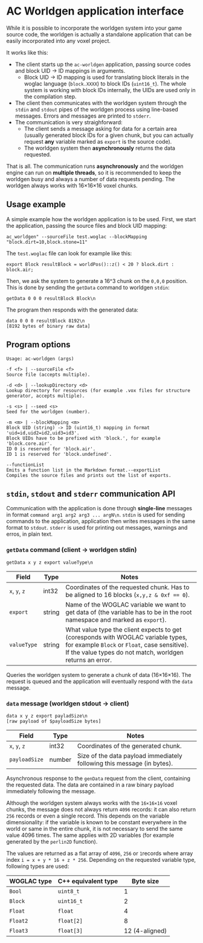 # AC Worldgen application interface

While it is possible to incorporate the worldgen system into your game source code, the worldgen is actually a standalone application that can be easily incorporated into any voxel project.

It works like this:

* The client starts up the `ac-worldgen` application, passing source codes and block UID -> ID mappings in arguments.
  * Block UID -> ID mapping is used for translating block literals in the woglac language (`block.XXXX`) to block IDs (`uint16_t`). The whole system is working with block IDs internally, the UIDs are used only in the compilation step.
* The client then communicates with the worldgen system through the `stdin` and `stdout` pipes of the worldgen process using line-based messages. Errors and messages are printed to `stderr`.
* The communication is very straighforward:
    * The client sends a message asking for data for a certain area (usually generated block IDs for a given chunk, but you can actually request **any** variable marked as `export` is the source code).
    * The worldgen system then **asynchronously** returns the data requested.

That is all. The communication runs **asynchronously** and the worldgen engine can run on **multiple threads**, so it is recommended to keep the worldgen busy and always a number of data requests pending. The worldgen always works with 16×16×16 voxel chunks.

## Usage example
A simple example how the worldgen application is to be used. First, we start the application, passing the source files and block UID mapping:
```
ac_worldgen" --sourceFile test.woglac --blockMapping "block.dirt=10,block.stone=11"
```

The `test.woglac` file can look for example like this:
```WOGLAC
export Block resultBlock = worldPos()::z() < 20 ? block.dirt : block.air;
```

Then, we ask the system to generate a 16^3 chunk on the `0,0,0` position. This is done by sending the `getData` command to worldgen `stdin`:
```
getData 0 0 0 resultBlock Block\n
```

The program then responds with the generated data:
```
data 0 0 0 resultBlock 8192\n
[8192 bytes of binary raw data]
```

## Program options

```
Usage: ac-worldgen (args)

-f <f> | --sourceFile <f>
Source file (accepts multiple).

-d <d> | --lookupDirectory <d>
Lookup directory for resources (for example .vox files for structure generator, accepts multiple).

-s <s> | --seed <s>
Seed for the worldgen (number).

-m <m> | --blockMapping <m>
Block UID (string) -> ID (uint16_t) mapping in format 'uid=id,uid2=id2,uid3=id3'.
Block UIDs have to be prefixed with 'block.', for example 'block.core.air'.
ID 0 is reserved for 'block.air'.
ID 1 is reserved for 'block.undefined'.

--functionList
Emits a function list in the Markdown format.--exportList
Compiles the source files and prints out the list of exports.
```

## `stdin`, `stdout` and `stderr` communication API
Communication with the application is done through **single-line** messages in format `command arg1 arg2 arg3 ... argN\n`. `stdin` is used for sending commands to the application, application then writes messages in the same format to `stdout`. `stderr` is used for printing out messages, warnings and erros, in plain text. 

### `getData` command (client -> worldgen stdin)
```
getData x y z export valueType\n
```

Field | Type | Notes
--- | --- | ---
`x`, `y`, `z` | int32 | Coordinates of the requested chunk. Has to be aligned to 16 blocks (`x,y,z & 0xf == 0`).
`export` | string | Name of the WOGLAC variable we want to get data of (the variable has to be in the root namespace and marked as `export`).
`valueType` | string | What value type the client expects to get (coresponds with WOGLAC variable types, for example `Block` or `Float`, case sensitive). If the value types do not match, worldgen returns an error.

Queries the worldgen system to generate a chunk of data (16×16×16). The request is queued and the application will eventually respond with the `data` message.

### `data` message (worldgen stdout -> client)
```
data x y z export payladSize\n
[raw payload of $payloadSize bytes]
```

Field | Type | Notes
--- | --- | ---
`x`, `y`, `z` | int32 | Coordinates of the generated chunk.
`payloadSize` | number | Size of the data payload immediately following this message (in bytes).

Asynchronous response to the `genData` request from the client, containing the requested data. The data are contained in a raw binary payload immediately following the message.

Although the worldgen system always works with the `16×16×16` voxel chunks, the message does not always return `4096` records: it can also return `256` records or even a single record. This depends on the variable dimensionality: if the variable is known to be constant everywhere in the world or same in the entire chunk, it is not necessary to send the same value 4096 times. The same applies with 2D variables (for example generated by the `perlin2D` function).

The values are returned as a flat array of `4096`, `256` or `1`records where array index `i = x + y * 16 + z * 256`. Depending on the requested variable type, following types are used:

WOGLAC type | C++ equivalent type | Byte size
--- | --- | ---
`Bool` | `uint8_t` | 1
`Block` | `uint16_t` | 2
`Float` | `float` | 4
`Float2` | `float[2]` | 8
`Float3` | `float[3]` | 12 (4-aligned)